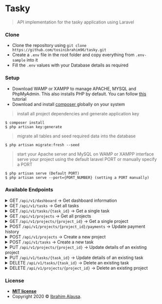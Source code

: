# Tasky

> API implementation for the tasky application using Laravel


### Clone

- Clone the repository using `git clone https://github.com/tosinibrahim96/tasky.git`
- Create a `.env` file in the root folder and copy everything from `.env-sample` into it
- Fill the `.env` values with your Database details as required


### Setup

- Download WAMP or XAMPP to manage APACHE, MYSQL and PhpMyAdmin. This also installs PHP by default. You can follow [this ](https://youtu.be/h6DEDm7C37A)tutorial
- Download and install [composer ](https://getcomposer.org/)globally on your system

> install all project dependencies and generate application key

```shell
$ composer install
$ php artisan key:generate
```
> migrate all tables and seed required data into the database 

```shell
$ php artisan migrate:fresh --seed
```
> start your Apache server and MySQL on WAMP or XAMPP interface
> serve your project using the default laravel PORT or manually specify a PORT

```shell
$ php artisan serve (Default PORT)
$ php artisan serve --port={PORT_NUMBER} (setting a PORT manually)
```


### Available Endpoints

<details><summary class="section-title">GET <code>/api/v1/dashboard</code> -> Get dashboard information</summary></details>

<details><summary class="section-title">GET <code>/api/v1/tasks</code> -> Get all tasks</summary></details>

<details><summary class="section-title">GET <code>/api/v1/tasks/{task_id}</code> -> Get a single task</summary></details>

<details><summary class="section-title">GET <code>/api/v1/projects</code> -> Get all projects</summary></details>

<details><summary class="section-title">GET <code>/api/v1/projects/{project_id}</code> -> Get a single project</summary></details>

<details><summary class="section-title">POST <code>/api/v1/projects/{project_id}/payments</code> -> Update payment history</summary>

<div class="collapsable-details">
<div class="json-object-array">
	<pre>{
&nbsp; "amount_received": amount,
&nbsp; "updated_by":"Name of user updating the payment history",
}</pre>
</div>
</div>
</details>

<details><summary class="section-title">POST <code>/api/v1/projects</code> -> Create a new project</summary>

<div class="collapsable-details">
<div class="json-object-array">
	<pre>{
&nbsp; "name": "project_name",
&nbsp; "description":"project_description",
&nbsp; "amount_received": "total amount received from client so far",
&nbsp; "amount_expected":"expected total amount for the project",
}</pre>
</div>
</div>
</details>

<details><summary class="section-title">POST <code>/api/v1/tasks</code> -> Create a new task</summary>

<div class="collapsable-details">
<div class="json-object-array">
	<pre>{
&nbsp; "name": "task_name",
&nbsp; "description":"task_description",
&nbsp; "project_id": "the ID of the project this task belongs to",
&nbsp; "status":"current status of the task ('pending', 'in-progress' or 'done')",
}</pre>
</div>
</div>
</details>

<details><summary class="section-title">PUT <code>/api/v1/projects/{project_id}</code> -> Update details of an existing project</summary>

<div class="collapsable-details">
<div class="json-object-array">
	<pre>{
&nbsp; "name": "project_name",
&nbsp; "description":"project_description",
&nbsp; "amount_expected":"expected total amount for the project",
}</pre>
</div>
</div>
</details>

<details><summary class="section-title">PUT <code>/api/v1/tasks/{task_id}</code> -> Update details of an existing task</summary>

<div class="collapsable-details">
<div class="json-object-array">
	<pre>{
&nbsp; "name": "task_name",
&nbsp; "description":"task_description",
&nbsp; "status":"status of the task ('pending', 'in-progress' or 'done')",
}</pre>
</div>
</div>
</details>

<details><summary class="section-title">DELETE <code>/api/v1/tasks/{task_id}</code> -> Delete an existing task</summary></details>

<details><summary class="section-title">DELETE <code>/api/v1/projects/{project_id}</code> -> Delete an existing project</summary></details>

### License

- **[MIT license](http://opensource.org/licenses/mit-license.php)**
- Copyright 2020 © <a href="https://tosinibrahim96.github.io/Resume/" target="_blank">Ibrahim Alausa</a>.

